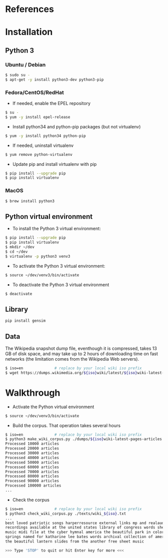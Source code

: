 
# References

# Installation

## Python 3

### Ubuntu / Debian
```bash
$ sudo su -
$ apt-get -y install python3-dev python3-pip
```

### Fedora/CentOS/RedHat
* If needed, enable the EPEL repository
```bash
$ su -
$ yum -y install epel-release
```
* Install python34 and python-pip packages (but not virtualenv)
```bash
$ yum -y install python34 python-pip
```
* If needed, uninstall virtualenv
```bash
$ yum remove python-virtualenv
```
* Update pip and install virtualenv with pip
```bash
$ pip install --upgrade pip
$ pip install virtualenv
```

### MacOS
```bash
$ brew install python3
```

## Python virtual environment
* To install the Python 3 virtual environment:
```bash
$ pip install --upgrade pip
$ pip install virtualenv
$ mkdir ~/dev
$ cd ~/dev
$ virtualenv -p python3 venv3
```
* To activate the Python 3 virtual environment:
```bash
$ source ~/dev/venv3/bin/activate
```
* To deactivate the Python 3 virtual environment
```bash
$ deactivate
```

## Library 
```bash
pip install gensim
```

## Data
The Wikipedia snapshot dump file, eventhough it is compressed, takes 13 GB of disk space,
and may take up to 2 hours of downloading time on fast networks (the limitation comes
from the Wikipedia Web servers).
```bash
$ iso=en              # replace by your local wiki iso prefix
$ wget https://dumps.wikimedia.org/${iso}wiki/latest/${iso}wiki-latest-pages-articles.xml.bz2 -P ./dumps
```

# Walkthrough
* Activate the Python virtual environment
```bash
$ source ~/dev/venv3/bin/activate
```

* Build the corpus. That operation takes several hours
```bash
$ iso=en              # replace by your local wiki iso prefix
$ python3 make_wiki_corpus.py ./dumps/${iso}wiki-latest-pages-articles.xml.bz2 ./texts/wiki_${iso}.txt
Processed 10000 articles
Processed 20000 articles
Processed 30000 articles
Processed 40000 articles
Processed 50000 articles
Processed 60000 articles
Processed 70000 articles
Processed 80000 articles
Processed 90000 articles
Processed 100000 articles
...
```

* Check the corpus
```bash
$ iso=en              # replace by your local wiki iso prefix
$ python3 check_wiki_corpus.py ./texts/wiki_${iso}.txt
...
best loved patriotic songs harperresource external links mp and realaudio 
recordings available at the united states library of congress words sheet 
music midi file at the cyber hymnal america the beautiful park in colorado 
springs named for katharine lee bates words archival collection of america 
the beautiful lantern slides from the another free sheet music 

>>> Type 'STOP' to quit or hit Enter key for more <<<
```


